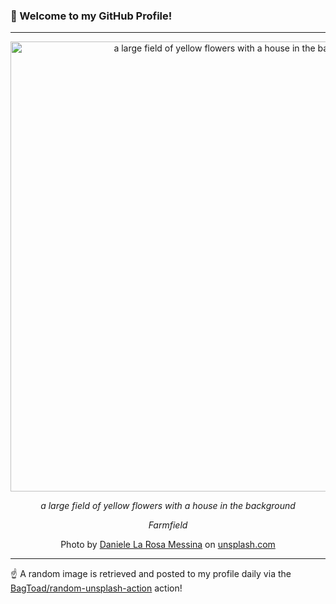 ### 👋 Welcome to my GitHub Profile!

----

<div align="center">
  <img width="720" src="https://images.unsplash.com/photo-1714388870436-d1e8ee3b8c92?crop=entropy&cs=tinysrgb&fit=max&fm=jpg&ixid=M3w1NTI0OTR8MHwxfHJhbmRvbXx8fHx8fHx8fDE3NTQxMTUyNjB8&ixlib=rb-4.1.0&q=80&w=1080" alt="a large field of yellow flowers with a house in the background">
  
  <em>a large field of yellow flowers with a house in the background</em>
  
  <em>Farmfield</em>
  
  Photo by [Daniele La Rosa Messina](null) on [unsplash.com](https://unsplash.com/)
</div>

----

☝️ A random image is retrieved and posted to my profile daily via the [BagToad/random-unsplash-action](https://github.com/BagToad/random-unsplash-action) action!
